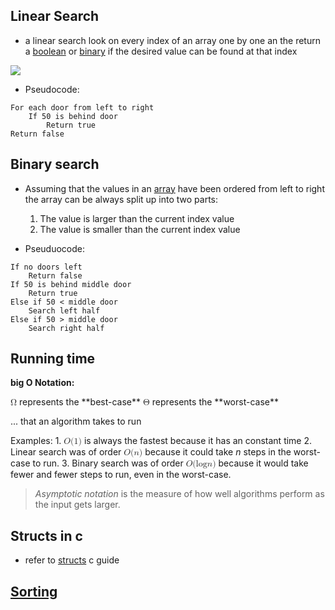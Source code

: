 ## Linear Search


- a linear search look on every index of an array one by one an the return a [boolean](computer-science/docs/c/types.md) or [binary](binary.md) if the desired value can be found at that index 

![](linear_search.png)


- Pseudocode:
```
For each door from left to right
    If 50 is behind door
        Return true
Return false
```


## Binary search

- Assuming that the values in an [array](lecture-2-arrays.md) have been ordered from left to right the array can be always split up into two parts:
	1. The value is larger than the current index value
	2. The value is smaller than the current index value

- Pseuduocode:
```
If no doors left
    Return false
If 50 is behind middle door
    Return true
Else if 50 < middle door
    Search left half
Else if 50 > middle door
    Search right half
```


## Running time

**big O Notation:**

<math xmlns="http://www.w3.org/1998/Math/MathML">
  <mi mathvariant="normal">&#x3A9;</mi>
</math> represents the **best-case**
<math xmlns="http://www.w3.org/1998/Math/MathML">
  <mi mathvariant="normal">&#x398;</mi>
</math> represents the **worst-case**

... that an algorithm takes to run

Examples:
	1. <math xmlns="http://www.w3.org/1998/Math/MathML">
  <mi>O</mi>
  <mo stretchy="false">(</mo>
  <mn>1</mn>
  <mo stretchy="false">)</mo>
</math> is always the fastest because it has an constant time
	2. Linear search was of order <math xmlns="http://www.w3.org/1998/Math/MathML">
  <mi>O</mi>
  <mo stretchy="false">(</mo>
  <mi>n</mi>
  <mo stretchy="false">)</mo>
</math> because it could take _n_ steps in the worst-case to run.
	3. Binary search was of order <math xmlns="http://www.w3.org/1998/Math/MathML">
  <mi>O</mi>
  <mo stretchy="false">(</mo>
  <mi>log</mi>
  <mo data-mjx-texclass="NONE">&#x2061;</mo>
  <mi>n</mi>
  <mo stretchy="false">)</mo>
</math> because it would take fewer and fewer steps to run, even in the worst-case.


> _Asymptotic notation_ is the measure of how well algorithms perform as the input gets larger.

## Structs in c

 - refer to [structs](structs.md) c guide


## [Sorting](contents-sorting.md)
